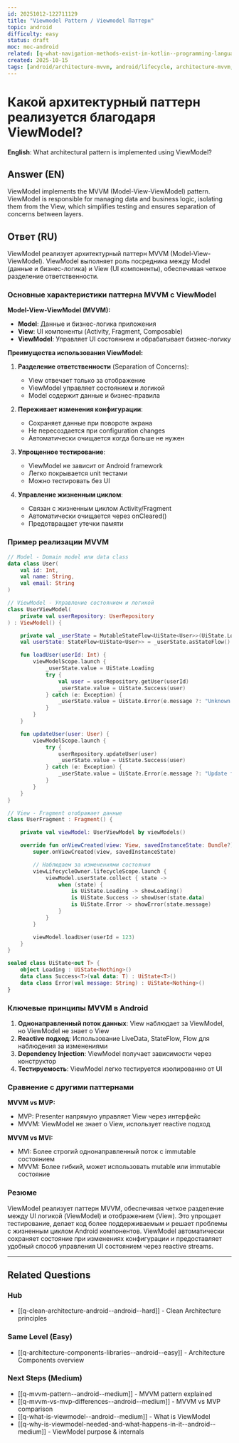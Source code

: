 ```yaml
---
id: 20251012-122711129
title: "Viewmodel Pattern / Viewmodel Паттерн"
topic: android
difficulty: easy
status: draft
moc: moc-android
related: [q-what-navigation-methods-exist-in-kotlin--programming-languages--medium, q-how-to-tell-adapter-to-redraw-list-if-element-was-deleted--android--medium, q-how-to-create-list-like-recyclerview-in-compose--android--medium]
created: 2025-10-15
tags: [android/architecture-mvvm, android/lifecycle, architecture-mvvm, lifecycle, mvvm, platform/android, viewmodel, difficulty/easy]
---
```

# Какой архитектурный паттерн реализуется благодаря ViewModel?

**English**: What architectural pattern is implemented using ViewModel?

## Answer (EN)
ViewModel implements the MVVM (Model-View-ViewModel) pattern. ViewModel is responsible for managing data and business logic, isolating them from the View, which simplifies testing and ensures separation of concerns between layers.

## Ответ (RU)

ViewModel реализует архитектурный паттерн MVVM (Model-View-ViewModel). ViewModel выполняет роль посредника между Model (данные и бизнес-логика) и View (UI компоненты), обеспечивая четкое разделение ответственности.

### Основные характеристики паттерна MVVM с ViewModel

**Model-View-ViewModel (MVVM):**
- **Model**: Данные и бизнес-логика приложения
- **View**: UI компоненты (Activity, Fragment, Composable)
- **ViewModel**: Управляет UI состоянием и обрабатывает бизнес-логику

**Преимущества использования ViewModel:**

1. **Разделение ответственности** (Separation of Concerns):
   - View отвечает только за отображение
   - ViewModel управляет состоянием и логикой
   - Model содержит данные и бизнес-правила

2. **Переживает изменения конфигурации**:
   - Сохраняет данные при повороте экрана
   - Не пересоздается при configuration changes
   - Автоматически очищается когда больше не нужен

3. **Упрощенное тестирование**:
   - ViewModel не зависит от Android framework
   - Легко покрывается unit тестами
   - Можно тестировать без UI

4. **Управление жизненным циклом**:
   - Связан с жизненным циклом Activity/Fragment
   - Автоматически очищается через onCleared()
   - Предотвращает утечки памяти

### Пример реализации MVVM

```kotlin
// Model - Domain model или data class
data class User(
    val id: Int,
    val name: String,
    val email: String
)

// ViewModel - Управление состоянием и логикой
class UserViewModel(
    private val userRepository: UserRepository
) : ViewModel() {

    private val _userState = MutableStateFlow<UiState<User>>(UiState.Loading)
    val userState: StateFlow<UiState<User>> = _userState.asStateFlow()

    fun loadUser(userId: Int) {
        viewModelScope.launch {
            _userState.value = UiState.Loading
            try {
                val user = userRepository.getUser(userId)
                _userState.value = UiState.Success(user)
            } catch (e: Exception) {
                _userState.value = UiState.Error(e.message ?: "Unknown error")
            }
        }
    }

    fun updateUser(user: User) {
        viewModelScope.launch {
            try {
                userRepository.updateUser(user)
                _userState.value = UiState.Success(user)
            } catch (e: Exception) {
                _userState.value = UiState.Error(e.message ?: "Update failed")
            }
        }
    }
}

// View - Fragment отображает данные
class UserFragment : Fragment() {

    private val viewModel: UserViewModel by viewModels()

    override fun onViewCreated(view: View, savedInstanceState: Bundle?) {
        super.onViewCreated(view, savedInstanceState)

        // Наблюдаем за изменениями состояния
        viewLifecycleOwner.lifecycleScope.launch {
            viewModel.userState.collect { state ->
                when (state) {
                    is UiState.Loading -> showLoading()
                    is UiState.Success -> showUser(state.data)
                    is UiState.Error -> showError(state.message)
                }
            }
        }

        viewModel.loadUser(userId = 123)
    }
}

sealed class UiState<out T> {
    object Loading : UiState<Nothing>()
    data class Success<T>(val data: T) : UiState<T>()
    data class Error(val message: String) : UiState<Nothing>()
}
```

### Ключевые принципы MVVM в Android

1. **Однонаправленный поток данных**: View наблюдает за ViewModel, но ViewModel не знает о View
2. **Reactive подход**: Использование LiveData, StateFlow, Flow для наблюдения за изменениями
3. **Dependency Injection**: ViewModel получает зависимости через конструктор
4. **Тестируемость**: ViewModel легко тестируется изолированно от UI

### Сравнение с другими паттернами

**MVVM vs MVP:**
- MVP: Presenter напрямую управляет View через интерфейс
- MVVM: ViewModel не знает о View, использует reactive подход

**MVVM vs MVI:**
- MVI: Более строгий однонаправленный поток с immutable состоянием
- MVVM: Более гибкий, может использовать mutable или immutable состояние

### Резюме

ViewModel реализует паттерн MVVM, обеспечивая четкое разделение между UI логикой (ViewModel) и отображением (View). Это упрощает тестирование, делает код более поддерживаемым и решает проблемы с жизненным циклом Android компонентов. ViewModel автоматически сохраняет состояние при изменениях конфигурации и предоставляет удобный способ управления UI состоянием через reactive streams.



---

## Related Questions

### Hub
- [[q-clean-architecture-android--android--hard]] - Clean Architecture principles

### Same Level (Easy)
- [[q-architecture-components-libraries--android--easy]] - Architecture Components overview

### Next Steps (Medium)
- [[q-mvvm-pattern--android--medium]] - MVVM pattern explained
- [[q-mvvm-vs-mvp-differences--android--medium]] - MVVM vs MVP comparison
- [[q-what-is-viewmodel--android--medium]] - What is ViewModel
- [[q-why-is-viewmodel-needed-and-what-happens-in-it--android--medium]] - ViewModel purpose & internals

